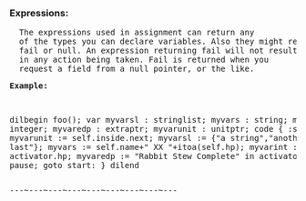 <div class="mw-parser-output"><p><br />
<span id="express"></span>
</p>
 <h3><span class="mw-headline" id="Expressions:">Expressions:</span></h3>
<pre>  The expressions used in assignment can return any
  of the types you can declare variables. Also they might return
  fail or null. An expression returning fail will not result
  in any action being taken. Fail is returned when you
  request a field from a null pointer, or the like.
</pre>
<pre><b>Example:</b>
</pre>
<pre>

   dilbegin foo();
   var
     myvarsl : stringlist;
     myvars : string;
     myvarint : integer;
     myvaredp : extraptr;
     myvarunit : unitptr;
   code
   {
     :start:
     myvarunit := self.inside.next;
     myvarsl := {"a string","another","the last"};
     myvars := self.name+" XX "+itoa(self.hp);
     myvarint := activator.hp;
     myvaredp := "Rabbit Stew Complete" in activator.quests;
     pause;
     goto start:
   }
   dilend
</pre>
<pre>---~---~---~---~---~---~---~---~---
</pre></div>